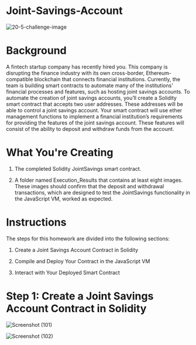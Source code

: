 # Joint-Savings-Account

![20-5-challenge-image](https://github.com/shahp630/Joint-Savings-Account/assets/133065460/aaa0dec5-5c78-4bbd-9ee5-68157849fb68)

# Background
A fintech startup company has recently hired you. This company is disrupting the finance industry with its own cross-border, Ethereum-compatible blockchain that connects financial institutions. Currently, the team is building smart contracts to automate many of the institutions’ financial processes and features, such as hosting joint savings accounts.
To automate the creation of joint savings accounts, you’ll create a Solidity smart contract that accepts two user addresses. These addresses will be able to control a joint savings account. Your smart contract will use ether management functions to implement a financial institution’s requirements for providing the features of the joint savings account. These features will consist of the ability to deposit and withdraw funds from the account.

# What You're Creating

1) The completed Solidity JointSavings smart contract.


2) A folder named Execution_Results that contains at least eight images. These images should confirm that the deposit and withdrawal transactions, which are designed to test the JointSavings functionality in the JavaScript VM, worked as expected.



# Instructions

The steps for this homework are divided into the following sections:

1) Create a Joint Savings Account Contract in Solidity

2) Compile and Deploy Your Contract in the JavaScript VM

3) Interact with Your Deployed Smart Contract


# Step 1: Create a Joint Savings Account Contract in Solidity

![Screenshot (101)](https://github.com/shahp630/Joint-Savings-Account/assets/133065460/13226b8c-2946-47de-9a44-0f2c093342a0)

![Screenshot (102)](https://github.com/shahp630/Joint-Savings-Account/assets/133065460/0e544d17-2ca4-44c7-b5b2-f07d2397b84b)



